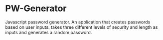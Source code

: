 # PW-Generator
Javascript password generator.
An application that creates passwords based on user inputs.
takes three different levels of security and length as inputs and generates a random password.
